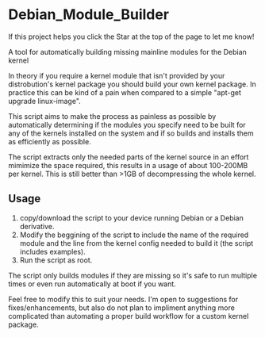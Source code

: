 # Debian_Module_Builder
If this project helps you click the Star at the top of the page to let me know!

A tool for automatically building missing mainline modules for the Debian kernel

In theory if you require a kernel module that isn't provided by your distrobution's kernel package you should build your own kernel package. In practice this can be kind of a pain when compared to a simple "apt-get upgrade linux-image".

This script aims to make the process as painless as possible by automatically determining if the modules you specify need to be built for any of the kernels installed on the system and if so builds and installs them as efficiently as possible. 

The script extracts only the needed parts of the kernel source in an effort mimimize the space required, this results in a usage of about 100-200MB per kernel. This is still better than >1GB of decompressing the whole kernel.

## Usage
1. copy/download the script to your device running Debian or a Debian derivative.
2. Modify the beggining of the script to include the name of the required module and the line from the kernel config needed to build it (the script includes examples).
3. Run the script as root.

The script only builds modules if they are missing so it's safe to run multiple times or even run automatically at boot if you want.

Feel free to modify this to suit your needs. I'm open to suggestions for fixes/enhancements, but also do not plan to impliment anything more complicated than automating a proper build workflow for a custom kernel package.
